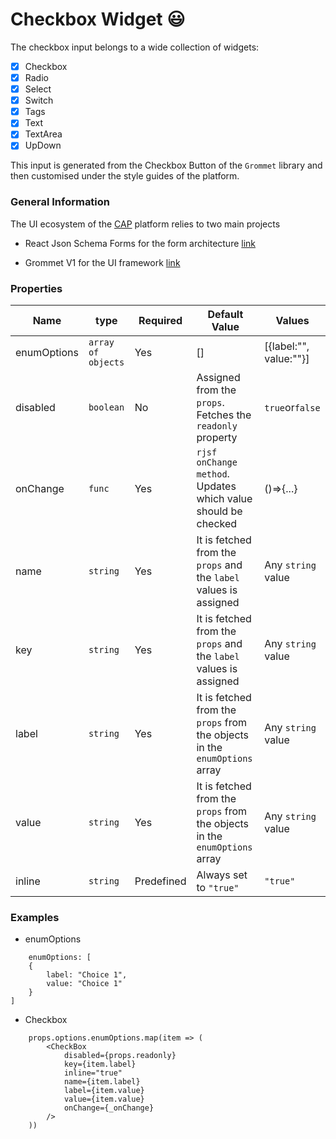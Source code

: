 # Checkbox Widget :smiley:

The checkbox input belongs to a wide collection of widgets:

- [x] Checkbox
- [x] Radio
- [x] Select
- [x] Switch
- [x] Tags
- [x] Text
- [x] TextArea
- [x] UpDown

This input is generated from the Checkbox Button of the `Grommet` library and then customised under the style guides of the platform.

### General Information

The UI ecosystem of the [CAP](https://github.com/cernanalysispreservation/analysispreservation.cern.ch) platform relies to two main projects

- React Json Schema Forms for the form architecture [link](https://github.com/rjsf-team/react-jsonschema-form)

* Grommet V1 for the UI framework [link](https://github.com/grommet/grommet/tree/v1)

### Properties

| Name        | type               | Required   | Default Value                                                              | Values                 |
| ----------- | ------------------ | ---------- | -------------------------------------------------------------------------- | ---------------------- |
| enumOptions | `array of objects` | Yes        | []                                                                         | [{label:"", value:""}] |
| disabled    | `boolean`          | No         | Assigned from the `props`. Fetches the `readonly` property                 | `true`or`false`        |
| onChange    | `func`             | Yes        | `rjsf onChange method`. Updates which value should be checked              | ()=>{...}              |
| name        | `string`           | Yes        | It is fetched from the `props` and the `label` values is assigned          | Any `string` value     |
| key         | `string`           | Yes        | It is fetched from the `props` and the `label` values is assigned          | Any `string` value     |
| label       | `string`           | Yes        | It is fetched from the `props` from the objects in the `enumOptions` array | Any `string` value     |
| value       | `string`           | Yes        | It is fetched from the `props` from the objects in the `enumOptions` array | Any `string` value     |
| inline      | `string`           | Predefined | Always set to `"true"`                                                     | `"true"`               |

### Examples

- enumOptions

```
    enumOptions: [
    {
        label: "Choice 1",
        value: "Choice 1"
    }
]
```

- Checkbox

```
    props.options.enumOptions.map(item => (
        <CheckBox
            disabled={props.readonly}
            key={item.label}
            inline="true"
            name={item.label}
            label={item.value}
            value={item.value}
            onChange={_onChange}
        />
    ))
```
